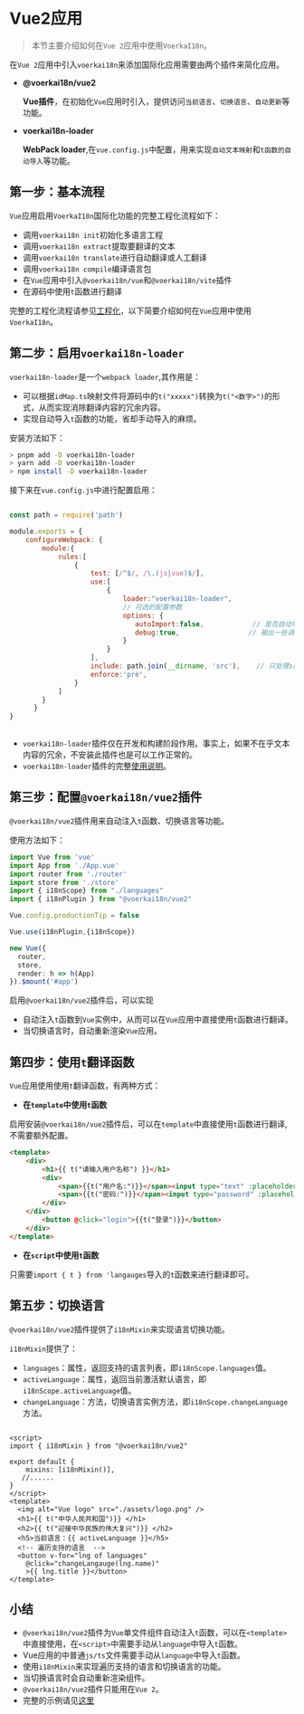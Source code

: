 # Vue2应用

> 本节主要介绍如何在`Vue 2`应用中使用`VoerkaI18n`。

在`Vue 2`应用中引入`voerkai18n`来添加国际化应用需要由两个插件来简化应用。

- **@voerkai18n/vue2**

  **Vue插件**，在初始化`Vue`应用时引入，提供访问`当前语言`、`切换语言`、`自动更新`等功能。

- **voerkai18n-loader**

  **WebPack loader**,在`vue.config.js`中配置，用来实现`自动文本映射`和`t函数的自动导入`等功能。


## 第一步：基本流程

`Vue`应用启用`VoerkaI18n`国际化功能的完整工程化流程如下：

- 调用`voerkai18n init`初始化多语言工程
- 调用`voerkai18n extract`提取要翻译的文本
- 调用`voerkai18n translate`进行自动翻译或人工翻译
- 调用`voerkai18n compile`编译语言包
- 在`Vue`应用中引入`@voerkai18n/vue`和`@voerkai18n/vite`插件
- 在源码中使用`t`函数进行翻译

完整的工程化流程请参见[工程化](../intro/get-started)，以下简要介绍如何在`Vue`应用中使用`VoerkaI18n`。

## 第二步：启用`voerkai18n-loader`

`voerkai18n-loader`是一个`webpack loader`,其作用是：

- 可以根据`idMap.ts`映射文件将源码中的`t("xxxxx")`转换为`t("<数字>")`的形式，从而实现消除翻译内容的冗余内容。
- 实现自动导入`t`函数的功能，省却手动导入的麻烦。

安装方法如下：

```bash
> pnpm add -D voerkai18n-loader
> yarn add -D voerkai18n-loader
> npm install -D voerkai18n-loader
```

接下来在`vue.config.js`中进行配置启用：

```javascript

const path = require('path')

module.exports = {
    configureWebpack: {
        module:{
            rules:[
                {
                    test: [/^$/, /\.(js|vue)$/],
                    use:[
                        {
                            loader:"voerkai18n-loader",
                            // 可选的配置参数
                            options: {
                               autoImport:false,            // 是否自动导入t函数
                               debug:true,                 // 输出一些调试信息
                            }
                        }
                    ],                            
                    include: path.join(__dirname, 'src'),    // 只处理src目录下的文件
                    enforce:'pre',
                } 
            ]
        }
      }
}
 
```
- `voerkai18n-loader`插件仅在开发和构建阶段作用。事实上，如果不在乎文本内容的冗余，不安装此插件也是可以工作正常的。
- `voerkai18n-loader`插件的完整[使用说明](../tools/webpack)。

## 第三步：配置`@voerkai18n/vue2`插件

`@voerkai18n/vue2`插件用来自动注入`t`函数、切换语言等功能。

使用方法如下：

```typescript
import Vue from 'vue'
import App from './App.vue'
import router from './router'
import store from './store'
import { i18nScope} from "./languages"
import { i18nPlugin } from "@voerkai18n/vue2"

Vue.config.productionTip = false

Vue.use(i18nPlugin,{i18nScope})

new Vue({
  router,
  store,
  render: h => h(App)
}).$mount('#app')

```

启用`@voerkai18n/vue2`插件后，可以实现

- 自动注入`t`函数到`Vue`实例中，从而可以在`Vue`应用中直接使用`t`函数进行翻译。
- 当切换语言时，自动重新渲染`Vue`应用。

## 第四步：使用`t`翻译函数

`Vue`应用使用使用`t`翻译函数，有两种方式：

- **在`template`中使用`t`函数**

启用安装`@voerkai18n/vue2`插件后，可以在`template`中直接使用`t`函数进行翻译,不需要额外配置。

```html
<template>
	<div>
        <h1>{{ t("请输入用户名称") }}</h1>
        <div>
            <span>{{t("用户名:")}}</span><input type="text" :placeholder="t('邮件/手机号码/帐号')"/>
            <span>{{t("密码:")}}</span><input type="password" :placeholder="t('至少6位的密码')"/>            
    	</div>            
    </div>
        <button @click="login">{{t("登录")}}</button>
    </div>
</template>
```

- **在`script`中使用`t`函数**

只需要`import { t } from 'langauges`导入的`t`函数来进行翻译即可。


 ## 第五步：切换语言

`@voerkai18n/vue2`插件提供了`i18nMixin`来实现语言切换功能。

`i18nMixin`提供了：

- `languages`：属性，返回支持的语言列表，即`i18nScope.languages`值。
- `activeLanguage`：属性，返回当前激活默认语言，即`i18nScope.activeLanguage`值。
- `changeLanguage`：方法，切换语言实例方法，即`i18nScope.changeLanguage`方法。

```vue

<script>
import { i18nMixin } from "@voerkai18n/vue2"
 
export default {
    mixins: [i18nMixin()],
   //......
}
</script>  
<template>
  <img alt="Vue logo" src="./assets/logo.png" />
  <h1>{{ t("中华人民共和国")}} </h1>
  <h2>{{ t("迎接中华民族的伟大复兴")}} </h2>
  <h5>当前语言：{{ activeLanguage }}</h5>
  <!-- 遍历支持的语言  -->
  <button v-for="lng of languages" 
    @click="changeLangauge(lng.name)"  
    >{{ lng.title }}</button>
</template>
```
 

## 小结

- `@voerkai18n/vue2`插件为`Vue`单文件组件自动注入`t`函数，可以在`<template>`中直接使用，在`<script>`中需要手动从`language`中导入`t`函数。
- Vue应用的中普通`js/ts`文件需要手动从`language`中导入`t`函数。
- 使用`i18nMixin`来实现遍历支持的语言和切换语言的功能。
- 当切换语言时会自动重新渲染组件。
- `@voerkai18n/vue2`插件只能用在`Vue 2`。
- 完整的示例请见[这里](https://github.com/zhangfisher/voerka-i18n/tree/master/examples/vue3-ts)

